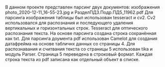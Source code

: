 В данном проекте представлен парсинг двух документов: 
изображения photo_2020-12-11_16-55-23.jpg и РазделПД3.Подр.ПД5_11962.pdf
Для парсинга изображения таблицы был использован tesseract и сv2. 
Cv2 использовался для распознания и последующего удаления вертикальных и горизонтальных строк.
Tesseract для оптического распознания текста. На основе парсинга создана строка сохранённая как txt.
Для парсинга доумента pdf использован Camelot для создания датафрейма на основе табличнх данных
со страницы 4.
Для распознавания и считвания текста со страницы 5 использован tika и модуль Parser.
Cтраница 5 переведена в строковый формат. Каждая строка текста из pdf записана как отдельный объект
в списке.